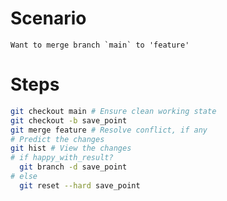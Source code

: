 <!-- source: https://think-like-a-git.net/sections/testing-out-merges/the-savepoint-pattern.html -->

# Scenario
```
Want to merge branch `main` to 'feature'
```

# Steps
```bash
git checkout main # Ensure clean working state
git checkout -b save_point
git merge feature # Resolve conflict, if any
# Predict the changes
git hist # View the changes
# if happy_with_result?
  git branch -d save_point
# else
  git reset --hard save_point
```
